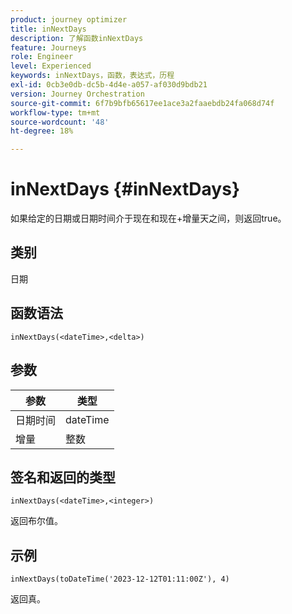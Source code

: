 ```yaml
---
product: journey optimizer
title: inNextDays
description: 了解函数inNextDays
feature: Journeys
role: Engineer
level: Experienced
keywords: inNextDays，函数，表达式，历程
exl-id: 0cb3e0db-dc5b-4d4e-a057-af030d9bdb21
version: Journey Orchestration
source-git-commit: 6f7b9bfb65617ee1ace3a2faaebdb24fa068d74f
workflow-type: tm+mt
source-wordcount: '48'
ht-degree: 18%

---
```


# inNextDays {#inNextDays}

如果给定的日期或日期时间介于现在和现在+增量天之间，则返回true。

## 类别

日期

## 函数语法

`inNextDays(<dateTime>,<delta>)`

## 参数

| 参数 | 类型 |
|-----------|------------------|
| 日期时间 | dateTime |
| 增量 | 整数 |

## 签名和返回的类型

`inNextDays(<dateTime>,<integer>)`

返回布尔值。

## 示例

`inNextDays(toDateTime('2023-12-12T01:11:00Z'), 4)`

返回真。
